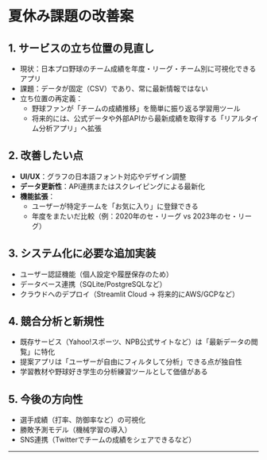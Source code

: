 # 夏休み課題の改善案

## 1. サービスの立ち位置の見直し
- 現状：日本プロ野球のチーム成績を年度・リーグ・チーム別に可視化できるアプリ
- 課題：データが固定（CSV）であり、常に最新情報ではない
- 立ち位置の再定義：
  - 野球ファンが「チームの成績推移」を簡単に振り返る学習用ツール
  - 将来的には、公式データや外部APIから最新成績を取得する「リアルタイム分析アプリ」へ拡張

## 2. 改善したい点
- **UI/UX**：グラフの日本語フォント対応やデザイン調整
- **データ更新性**：API連携またはスクレイピングによる最新化
- **機能拡張**：
  - ユーザーが特定チームを「お気に入り」に登録できる
  - 年度をまたいだ比較（例：2020年のセ・リーグ vs 2023年のセ・リーグ）

## 3. システム化に必要な追加実装
- ユーザー認証機能（個人設定や履歴保存のため）
- データベース連携（SQLite/PostgreSQLなど）
- クラウドへのデプロイ（Streamlit Cloud → 将来的にAWS/GCPなど）

## 4. 競合分析と新規性
- 既存サービス（Yahoo!スポーツ、NPB公式サイトなど）は「最新データの閲覧」に特化
- 提案アプリは「ユーザーが自由にフィルタして分析」できる点が独自性
- 学習教材や野球好き学生の分析練習ツールとして価値がある

## 5. 今後の方向性
- 選手成績（打率、防御率など）の可視化
- 勝敗予測モデル（機械学習の導入）
- SNS連携（Twitterでチームの成績をシェアできるなど）

---

